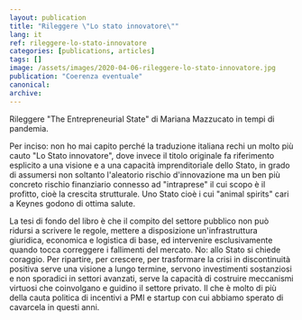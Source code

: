 ```yaml
---
layout: publication
title: "Rileggere \"Lo stato innovatore\""
lang: it
ref: rileggere-lo-stato-innovatore
categories: [publications, articles]
tags: []
image: /assets/images/2020-04-06-rileggere-lo-stato-innovatore.jpg
publication: "Coerenza eventuale"
canonical:
archive:
---
```


Rileggere "The Entrepreneurial State" di Mariana Mazzucato in tempi di pandemia.

Per inciso: non ho mai capito perché la traduzione italiana rechi un molto più cauto "Lo Stato innovatore", dove invece il titolo originale fa riferimento esplicito a una visione e a una capacità imprenditoriale dello Stato, in grado di assumersi non soltanto l'aleatorio rischio d'innovazione ma un ben più concreto rischio finanziario connesso ad "intraprese" il cui scopo è il profitto, cioè la crescita strutturale. Uno Stato cioè i cui "animal spirits" cari a Keynes godono di ottima salute.

La tesi di fondo del libro è che il compito del settore pubblico non può ridursi a scrivere le regole, mettere a disposizione un'infrastruttura giuridica, economica e logistica di base, ed intervenire esclusivamente quando tocca correggere i fallimenti del mercato. No: allo Stato si chiede coraggio. Per ripartire, per crescere, per trasformare la crisi in discontinuità positiva serve una visione a lungo termine, servono investimenti sostanziosi e non sporadici in settori avanzati, serve la capacità di costruire meccanismi virtuosi che coinvolgano e guidino il settore privato. Il che è molto di più della cauta politica di incentivi a PMI e startup con cui abbiamo sperato di cavarcela in questi anni.
